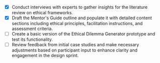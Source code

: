 - [x] Conduct interviews with experts to gather insights for the literature review on ethical frameworks.
- [x] Draft the Mentor's Guide outline and populate it with detailed content sections including ethical principles, facilitation instructions, and assessment criteria.
- [ ] Create a basic version of the Ethical Dilemma Generator prototype and test its functionality.
- [ ] Review feedback from initial case studies and make necessary adjustments based on participant input to enhance clarity and engagement in the design sprint.